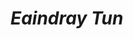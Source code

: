 # _Eaindray Tun_
<img scr="https://ahmoor006-Eaindray.github.io/img/green-curry-new-sq-2.jpg" width="50%" align="left">
